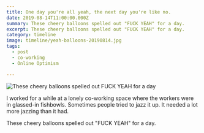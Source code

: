 ```yaml
---
title: One day you're all yeah, the next day you're like no.
date: 2019-08-14T11:00:00.000Z
summary: These cheery balloons spelled out "FUCK YEAH" for a day.
excerpt: These cheery balloons spelled out "FUCK YEAH" for a day.
category: timeline
image: timeline/yeah-balloons-20190814.jpg
tags:
  - post 
  - co-working
  - Online Optimism

---
```


![These cheery balloons spelled out FUCK YEAH for a day](/static/img/timeline/yeah-balloons-20190814.jpg "These cheery balloons spelled out FUCK YEAH for a day")

I worked for a while at a lonely co-working space where the workers were in glassed-in fishbowls. Sometimes people tried to jazz it up. It needed a lot more jazzing than it had.

These cheery balloons spelled out "FUCK YEAH" for a day.